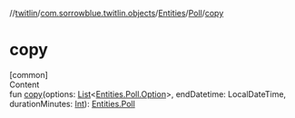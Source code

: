 //[twitlin](../../../index.md)/[com.sorrowblue.twitlin.objects](../../index.md)/[Entities](../index.md)/[Poll](index.md)/[copy](copy.md)



# copy  
[common]  
Content  
fun [copy](copy.md)(options: [List](https://kotlinlang.org/api/latest/jvm/stdlib/kotlin.collections/-list/index.html)<[Entities.Poll.Option](-option/index.md)>, endDatetime: LocalDateTime, durationMinutes: [Int](https://kotlinlang.org/api/latest/jvm/stdlib/kotlin/-int/index.html)): [Entities.Poll](index.md)  



